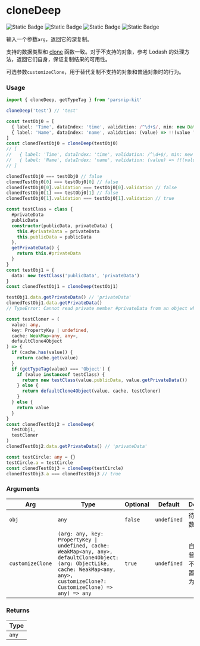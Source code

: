 # cloneDeep
![Static Badge](https://img.shields.io/badge/Statement%20Coverage-84.54%-brightgreen) ![Static Badge](https://img.shields.io/badge/Branch%20Coverage-81.82%-brightgreen) ![Static Badge](https://img.shields.io/badge/Function%20Coverage-100.00%-brightgreen) ![Static Badge](https://img.shields.io/badge/Line%20Coverage-84.54%-brightgreen)
      
输入一个参数`arg`，返回它的深复制。 

支持的数据类型和 [clone](../object/clone) 函数一致。对于不支持的对象，参考 Lodash 的处理方法，返回它们自身，保证复制结果的可用性。

可选参数`customizeClone`，用于替代复制不支持的对象和普通对象时的行为。

### Usage

```ts
import { cloneDeep, getTypeTag } from 'parsnip-kit'

cloneDeep('test') // 'test'

const testObj0 = [
  { label: 'Time', dataIndex: 'time', validation: /^\d+$/, min: new Date() },
  { label: 'Name', dataIndex: 'name', validation: (value) => !!(value ?? '').trim() }
]
const clonedTestObj0 = cloneDeep(testObj0)
// [
//   { label: 'Time', dataIndex: 'time', validation: /^\d+$/, min: new Date() }
//   { label: 'Name', dataIndex: 'name', validation: (value) => !!(value ?? '').trim() }
// ]

clonedTestObj0 === testObj0 // false
clonedTestObj0[0] === testObj0[0] // false
clonedTestObj0[0].validation === testObj0[0].validation // false
clonedTestObj0[1] === testObj0[1] // false
clonedTestObj0[1].validation === testObj0[1].validation // true

const testClass = class {
  #privateData
  publicData
  constructor(publicData, privateData) {
    this.#privateData = privateData
    this.publicData = publicData
  },
  getPrivateData() {
    return this.#privateData
  }
}
const testObj1 = {
  data: new testClass('publicData', 'privateData')
}
const clonedTestObj1 = cloneDeep(testObj1)

testObj1.data.getPrivateData() // 'privateData'
clonedTestObj1.data.getPrivateData()
// TypeError: Cannot read private member #privateData from an object whose class did not declare it

const testCloner = (
  value: any,
  key: PropertyKey | undefined,
  cache: WeakMap<any, any>,
  defaultClone4Object
) => {
  if (cache.has(value)) {
    return cache.get(value)
  }
  if (getTypeTag(value) === 'Object') {
    if (value instanceof testClass) {
      return new testClass(value.publicData, value.getPrivateData())
    } else {
      return defaultClone4Object(value, cache, testCloner)
    }
  } else {
    return value
  }
}
const clonedTestObj2 = cloneDeep(
  testObj1,
  testCloner
)
clonedTestObj2.data.getPrivateData() // 'privateData'

const testCircle: any = {}
testCircle.a = testCircle
const clonedTestObj3 = cloneDeep(testCircle)
clonedTestObj3.a === clonedTestObj3 // true
```

      
### Arguments
      
| Arg | Type | Optional | Default | Description |
| --- | --- | --- | --- | --- |
| `obj` | `any` | `false` | `undefined` | 待复制的参数  |
| `customizeClone` | `(arg: any, key: PropertyKey \| undefined, cache: WeakMap<any, any>, defaultClone4Object: (arg: ObjectLike, cache: WeakMap<any, any>, customizeClone?: CustomizeClone) => any) => any` | `true` | `undefined` | 自定义复制普通对象和不支持的内置对象的行为  |
      
### Returns

| Type |
| ---  |
| `any`  |